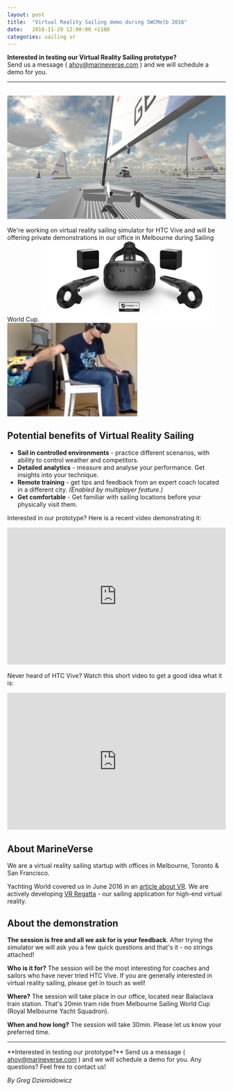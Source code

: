 ```yaml
---
layout: post
title:  "Virtual Reality Sailing demo during SWCMelb 2016"
date:   2016-11-29 12:00:00 +1100
categories: sailing vr
---
```

**Interested in testing our Virtual Reality Sailing prototype?** <br/> Send us a message ( <a href='mailto:ahoy@marineverse.com'>ahoy@marineverse.com</a> ) and we will schedule a demo for you.
<hr>
<br/>
<div style="width: 100%; margin-bottom: 10px">
<img src="/assets/newvrregatta.jpg" style="margin-left: auto; margin-right: auto;"/>
</div>

We're working on virtual reality sailing simulator for HTC Vive and will be offering private demonstrations in our office in Melbourne during Sailing World Cup.
<img src="/assets/vive.jpg" style="width: 400px"/>
<img src="/assets/sailinginvr.jpg" style="width: 300px"/>
<!--more-->
## Potential benefits of Virtual Reality Sailing

  * **Sail in controlled environments** - practice different scenarios, with ability to control weather and competitors.
  * **Detailed analytics** - measure and analyse your performance. Get insights into your technique.
  * **Remote training** - get tips and feedback from an expert coach located in a different city. *(Enabled by multiplayer feature.)*
  * **Get comfortable** - Get familiar with sailing locations before your physically visit them.


Interested in our prototype? Here is a recent video demonstrating it:
<iframe width="100%" height="315" src="https://www.youtube.com/embed/A_ThqyHvBOk?rel=0&amp;showinfo=0" frameborder="0" allowfullscreen></iframe>
<br/>

Never heard of HTC Vive? Watch this short video to get a good idea what it is:
<iframe width="100%" height="315" src="https://www.youtube.com/embed/qYfNzhLXYGc" frameborder="0" allowfullscreen></iframe>

## About MarineVerse

We are a virtual reality sailing startup with offices in Melbourne, Toronto & San Francisco.

Yachting World covered us in June 2016 in an [article about VR](http://www.yachtingworld.com/yachts-and-gear/virtual-reality-sailors-new-specially-targeted-apps-77052). We are actively developing [VR Regatta](http://store.steampowered.com/app/468240) - our sailing application for high-end virtual reality.

## About the demonstration

**The session is free and all we ask for is your feedback**. After trying the simulator we will ask you a few quick questions and that's it - no strings attached!

**Who is it for?**
The session will be the most interesting for coaches and sailors who have never tried HTC Vive. If you are generally interested in virtual reality sailing, please get in touch as well!

**Where?**
The session will take place in our office, located near Balaclava train station. That's 20min tram ride from Melbourne Sailing World Cup (Royal Melbourne Yacht Squadron).

**When and how long?**
The session will take 30min. Please let us know your preferred time.

<hr>
**Interested in testing our prototype?** Send us a message ( <a href='mailto:ahoy@marineverse.com'>ahoy@marineverse.com</a> ) and we will schedule a demo for you. Any questions? Feel free to contact us!

*By Greg Dziemidowicz*